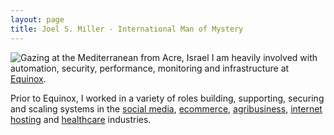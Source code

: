 ```yaml
---
layout: page
title: Joel S. Miller - International Man of Mystery
---
```


![Gazing at the Mediterranean from Acre, Israel](http://www.joelsmiller.com/assets/images/jsm_acre.jpg) 
I am heavily involved with automation, security, performance, monitoring and infrastructure at [Equinox](https://www.equinox.com).

Prior to Equinox, I worked in a variety of roles building, supporting, securing and scaling systems in the [social media](https://www.tumblr.com), [ecommerce](http://www.ideel.com), [agribusiness](http://www.bunge.com/), [internet hosting](http://www.contegix.com/) and [healthcare](https://twitter.com/cerner) industries.
